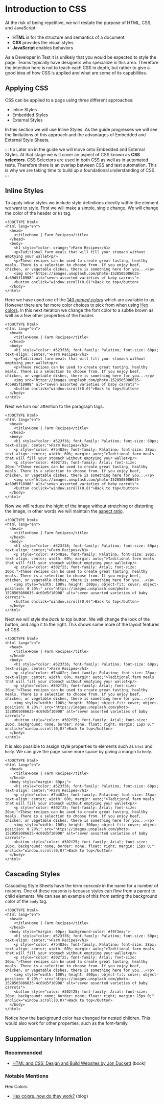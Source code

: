 # Introduction to CSS

At the risk of being repetitive, we will restate the purpose of HTML, CSS, and JavaScript:

* **HTML** is for the structure and semantics of a document
* **CSS** provides the visual styles
* **JavaScript** enables behaviors

As a Developer in Test it is unlikely that you would be expected to style the page. Teams typically have designers who specialize in this area. Therefore the intention here is not to teach each CSS in depth, but rather to give a good idea of how CSS is applied and what are some of its capabilities.

## Applying CSS

CSS can be applied to a page using three different approaches:
* Inline Styles
* Embedded Styles
* External Styles

In this section we will use Inline Styles. As the guide progresses we will see the limitations of this approach and the advantages of Embedded and External Style Sheets.

::: tip
Later on in the guide we will move onto Embedded and External Styles. At that stage we will cover an aspect of CSS known as **CSS selectors**. CSS Selectors are used in both CSS as well as in automated tests. Therefore there is an overlap between CSS and test automation. This is why we are taking time to build up a foundational understanding of CSS.
:::

## Inline Styles

To apply inline styles we include style definitions directly within the element we want to style. First we will make a simple, single change. We will change the color of the header or `h1` tag.

```html{7}
<!DOCTYPE html>
<html lang="en">
  <head>
    <title>Home | Farm Recipes</title>
  </head>
  <body>
    <h1 style="color: orange;">Farm Recipes</h1>
    <p>Taditional farm meals that will fill your stomach without emptying your wallet<p/>
    <p>These recipes can be used to create great tasting, healthy meals. There is a selection to choose from. If you enjoy beef, chicken, or vegetable dishes, there is something here for you...</p>
    <img src="https://images.unsplash.com/photo-1528505086635-4c69d5f10908" alt="seven assorted varieties of baby carrots">
    <button onclick="window.scroll(0,0)">Back to top</button>
  </body>
</html>
```

Here we have used one of the [140 _named colors_](https://htmlcolorcodes.com/color-names/) which are available to us. However there are far more color choices to pick from when using [Hex colors](https://hackernoon.com/hex-colors-how-do-they-work-d8cb935ac0f). In this next iteration we change the font color to a subtle brown as well as a few other properties of the header.

```html{7}
<!DOCTYPE html>
<html lang="en">
  <head>
    <title>Home | Farm Recipes</title>
  </head>
  <body>
    <h1 style="color: #523f36; font-family: Palatino; font-size: 60px; text-align: center;">Farm Recipes</h1>
    <p>Taditional farm meals that will fill your stomach without emptying your wallet<p/>
    <p>These recipes can be used to create great tasting, healthy meals. There is a selection to choose from. If you enjoy beef, chicken, or vegetable dishes, there is something here for you...</p>
    <img src="https://images.unsplash.com/photo-1528505086635-4c69d5f10908" alt="seven assorted varieties of baby carrots">
    <button onclick="window.scroll(0,0)">Back to top</button>
  </body>
</html>
```

Next we turn our attention to the paragraph tags.

```html{8,9}
<!DOCTYPE html>
<html lang="en">
  <head>
    <title>Home | Farm Recipes</title>
  </head>
  <body>
    <h1 style="color: #523f36; font-family: Palatino; font-size: 60px; text-align: center;">Farm Recipes</h1>
    <p style="color: #7b482e; font-family: Palatino; font-size: 28px; text-align: center; width: 60%; margin: auto;">Taditional farm meals that will fill your stomach without emptying your wallet<p/>
    <p style="color: #302f25; font-family: Arial; font-size: 20px;">These recipes can be used to create great tasting, healthy meals. There is a selection to choose from. If you enjoy beef, chicken, or vegetable dishes, there is something here for you...</p>
    <img src="https://images.unsplash.com/photo-1528505086635-4c69d5f10908" alt="seven assorted varieties of baby carrots">
    <button onclick="window.scroll(0,0)">Back to top</button>
  </body>
</html>
```

Now we will reduce the hight of the image without stretching or distorting the image, in other words we will maintain the [aspect ratio](https://en.wikipedia.org/wiki/Aspect_ratio_(image)).

```html{10}
<!DOCTYPE html>
<html lang="en">
  <head>
    <title>Home | Farm Recipes</title>
  </head>
  <body>
    <h1 style="color: #523f36; font-family: Palatino; font-size: 60px; text-align: center;">Farm Recipes</h1>
    <p style="color: #7b482e; font-family: Palatino; font-size: 28px; text-align: center; width: 60%; margin: auto;">Taditional farm meals that will fill your stomach without emptying your wallet<p/>
    <p style="color: #302f25; font-family: Arial; font-size: 20px;">These recipes can be used to create great tasting, healthy meals. There is a selection to choose from. If you enjoy beef, chicken, or vegetable dishes, there is something here for you...</p>
    <img style="width: 100%; height: 300px; object-fit: cover; object-position: 0 20%;" src="https://images.unsplash.com/photo-1528505086635-4c69d5f10908" alt="seven assorted varieties of baby carrots">
    <button onclick="window.scroll(0,0)">Back to top</button>
  </body>
</html>
```

Next we will style the _back to top_ button. We will change the look of the button, and align it to the right. This shows some more of the layout features of CSS.

```html{10}
<!DOCTYPE html>
<html lang="en">
  <head>
    <title>Home | Farm Recipes</title>
  </head>
  <body>
    <h1 style="color: #523f36; font-family: Palatino; font-size: 60px; text-align: center;">Farm Recipes</h1>
    <p style="color: #7b482e; font-family: Palatino; font-size: 28px; text-align: center; width: 60%; margin: auto;">Taditional farm meals that will fill your stomach without emptying your wallet<p/>
    <p style="color: #302f25; font-family: Arial; font-size: 20px;">These recipes can be used to create great tasting, healthy meals. There is a selection to choose from. If you enjoy beef, chicken, or vegetable dishes, there is something here for you...</p>
    <img style="width: 100%; height: 300px; object-fit: cover; object-position: 0 20%;" src="https://images.unsplash.com/photo-1528505086635-4c69d5f10908" alt="seven assorted varieties of baby carrots">
    <button style="color: #302f25; font-family: Arial; font-size: 20px; background: none; border: none; float: right; margin: 15px 0;" onclick="window.scroll(0,0)">Back to top</button>
  </body>
</html>
```

It is also possible to assign style properties to elements such as `html` and `body`. We can give the page some more space by giving a margin to `body`.

```html{6}
<!DOCTYPE html>
<html lang="en">
  <head>
    <title>Home | Farm Recipes</title>
  </head>
  <body style="margin: 60px;">
    <h1 style="color: #523f36; font-family: Palatino; font-size: 60px; text-align: center;">Farm Recipes</h1>
    <p style="color: #7b482e; font-family: Palatino; font-size: 28px; text-align: center; width: 60%; margin: auto;">Taditional farm meals that will fill your stomach without emptying your wallet<p/>
    <p style="color: #302f25; font-family: Arial; font-size: 20px;">These recipes can be used to create great tasting, healthy meals. There is a selection to choose from. If you enjoy beef, chicken, or vegetable dishes, there is something here for you...</p>
    <img style="width: 100%; height: 300px; object-fit: cover; object-position: 0 20%;" src="https://images.unsplash.com/photo-1528505086635-4c69d5f10908" alt="seven assorted varieties of baby carrots">
    <button style="color: #302f25; font-family: Arial; font-size: 20px; background: none; border: none; float: right; margin: 15px 0;" onclick="window.scroll(0,0)">Back to top</button>
  </body>
</html>
```


## Cascading Styles

Cascading Style Sheets have the term _cascade_ in the name for a number of reasons. One of these reasons is because styles can flow from a parent to child elements. We can see an example of this from setting the background color of the `body` tag.

```html{6}
<!DOCTYPE html>
<html lang="en">
  <head>
    <title>Home | Farm Recipes</title>
  </head>
  <body style="margin: 60px; background-color: #f9f3ea;">
    <h1 style="color: #523f36; font-family: Palatino; font-size: 60px; text-align: center;">Farm Recipes</h1>
    <p style="color: #7b482e; font-family: Palatino; font-size: 28px; text-align: center; width: 60%; margin: auto;">Taditional farm meals that will fill your stomach without emptying your wallet<p/>
    <p style="color: #302f25; font-family: Arial; font-size: 20px;">These recipes can be used to create great tasting, healthy meals. There is a selection to choose from. If you enjoy beef, chicken, or vegetable dishes, there is something here for you...</p>
    <img style="width: 100%; height: 300px; object-fit: cover; object-position: 0 20%;" src="https://images.unsplash.com/photo-1528505086635-4c69d5f10908" alt="seven assorted varieties of baby carrots">
    <button style="color: #302f25; font-family: Arial; font-size: 20px; background: none; border: none; float: right; margin: 15px 0;" onclick="window.scroll(0,0)">Back to top</button>
  </body>
</html>
```

Notice how the background color has changed for nested children. This would also work for other properties, such as the font-family.

## Supplementary Information

### Recommended

- [HTML and CSS: Design and Build Websites by Jon Duckett](https://www.wiley.com/en-us/HTML+and+CSS%3A+Design+and+Build+Websites-p-9781118008188) (book)

### Notable Mentions

Hex Colors
- [Hex colors, how do they work?](https://hackernoon.com/hex-colors-how-do-they-work-d8cb935ac0f) (blog)

